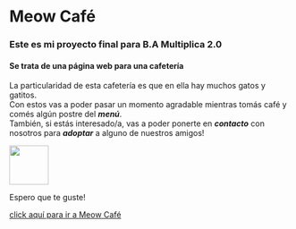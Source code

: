 # Meow Café
### Este es mi proyecto final para B.A Multiplica 2.0
#### Se trata de una página web para una cafetería
La particularidad de esta cafetería es que en ella hay muchos gatos y gatitos. <br>Con estos vas a poder pasar un momento agradable mientras tomás café y comés algún postre del ***menú***. <br>
También, si estás interesado/a, vas a poder ponerte en ***contacto*** con nosotros para ***adoptar*** a alguno de nuestros amigos!

<img src="https://camirolejo.github.io/BAM_proyecto_final/img/logo-blanco.svg" height="70px">

Espero que te guste!

[click aquí para ir a Meow Café](https://camirolejo.github.io/BAM_proyecto_final)
